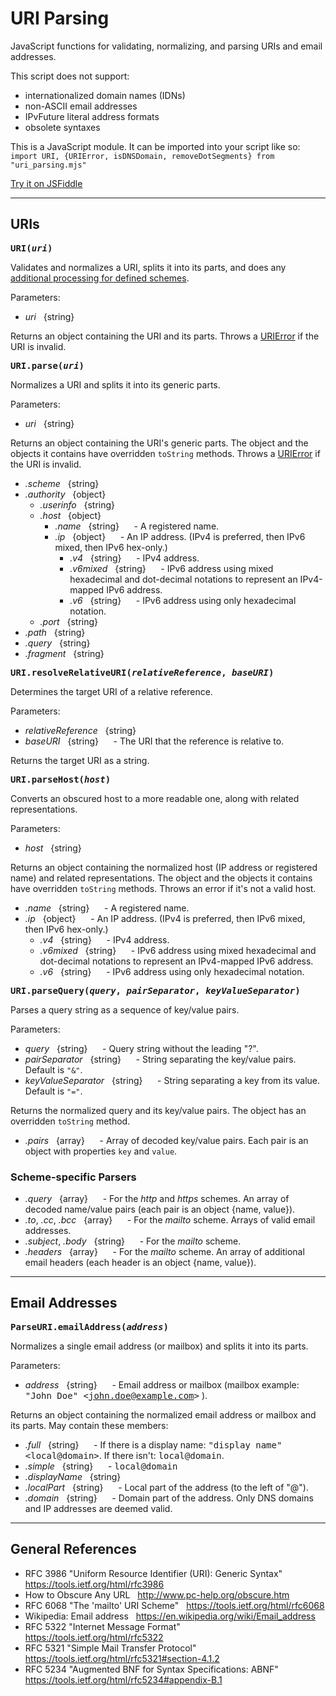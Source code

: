 # URI Parsing

JavaScript functions for validating, normalizing, and parsing URIs and email addresses.

This script does not support:
- internationalized domain names (IDNs)
- non-ASCII email addresses
- IPvFuture literal address formats
- obsolete syntaxes

This is a JavaScript module. It can be imported into your script like so: `import URI, {URIError, isDNSDomain, removeDotSegments} from "uri_parsing.mjs"`

[Try it on JSFiddle](https://jsfiddle.net/wizard04/896dmhga/45/)

---

## URIs

**<samp style="background-color:transparent">URI(*uri*)</samp>**

Validates and normalizes a URI, splits it into its parts, and does any [additional processing for defined schemes](#schemeParser).

Parameters:
- *uri* &nbsp; {string}

Returns an object containing the URI and its parts. Throws a [URIError](#urierror) if the URI is invalid.


**<samp style="background-color:transparent">URI.parse(*uri*)</samp>**

Normalizes a URI and splits it into its generic parts.

Parameters:
- *uri* &nbsp; {string}

Returns an object containing the URI's generic parts. The object and the objects it contains have overridden `toString` methods. Throws a [URIError](#urierror) if the URI is invalid.
- *.scheme* &nbsp; {string}
- *.authority* &nbsp; {object}
    - *.userinfo* &nbsp; {string}
    - *.host* &nbsp; {object}
        - *.name* &nbsp; {string} &nbsp;&nbsp;&nbsp;&nbsp; - A registered name.
        - *.ip* &nbsp; {object} &nbsp;&nbsp;&nbsp;&nbsp; - An IP address. (IPv4 is preferred, then IPv6 mixed, then IPv6 hex-only.)
            - *.v4* &nbsp; {string} &nbsp;&nbsp;&nbsp;&nbsp; - IPv4 address.
            - *.v6mixed* &nbsp; {string} &nbsp;&nbsp;&nbsp;&nbsp; - IPv6 address using mixed hexadecimal and dot-decimal notations to represent an IPv4-mapped IPv6 address.
            - *.v6* &nbsp; {string} &nbsp;&nbsp;&nbsp;&nbsp; - IPv6 address using only hexadecimal notation.
    - *.port* &nbsp; {string}
- *.path* &nbsp; {string}
- *.query* &nbsp; {string}
- *.fragment* &nbsp; {string}


**<samp style="background-color:transparent">URI.resolveRelativeURI(*relativeReference*, *baseURI*)</samp>**

Determines the target URI of a relative reference.

Parameters:
- *relativeReference* &nbsp; {string}
- *baseURI* &nbsp; {string} &nbsp;&nbsp;&nbsp;&nbsp; - The URI that the reference is relative to.

Returns the target URI as a string.


**<samp style="background-color:transparent">URI.parseHost(*host*)</samp>**

Converts an obscured host to a more readable one, along with related representations.

Parameters:
- *host* &nbsp; {string}

Returns an object containing the normalized host (IP address or registered name) and related representations. The object and the objects it contains have overridden `toString` methods. Throws an error if it's not a valid host.
- *.name* &nbsp; {string} &nbsp;&nbsp;&nbsp;&nbsp; - A registered name.
- *.ip* &nbsp; {object} &nbsp;&nbsp;&nbsp;&nbsp; - An IP address. (IPv4 is preferred, then IPv6 mixed, then IPv6 hex-only.)
    - *.v4* &nbsp; {string} &nbsp;&nbsp;&nbsp;&nbsp; - IPv4 address.
    - *.v6mixed* &nbsp; {string} &nbsp;&nbsp;&nbsp;&nbsp; - IPv6 address using mixed hexadecimal and dot-decimal notations to represent an IPv4-mapped IPv6 address.
    - *.v6* &nbsp; {string} &nbsp;&nbsp;&nbsp;&nbsp; - IPv6 address using only hexadecimal notation.


**<samp style="background-color:transparent">URI.parseQuery(*query*, *pairSeparator*, *keyValueSeparator*)</samp>**

Parses a query string as a sequence of key/value pairs.

Parameters:
- *query* &nbsp; {string} &nbsp;&nbsp;&nbsp;&nbsp; - Query string without the leading "?".
- *pairSeparator* &nbsp; {string} &nbsp;&nbsp;&nbsp;&nbsp; - String separating the key/value pairs. Default is `"&"`.
- *keyValueSeparator* &nbsp; {string} &nbsp;&nbsp;&nbsp;&nbsp; - String separating a key from its value. Default is `"="`.

Returns the normalized query and its key/value pairs. The object has an overridden `toString` method.
- *.pairs* &nbsp; {array} &nbsp;&nbsp;&nbsp;&nbsp; - Array of decoded key/value pairs. Each pair is an object with properties `key` and `value`.


### Scheme-specific Parsers








- *.query* &nbsp; {array} &nbsp;&nbsp;&nbsp;&nbsp; - For the *http* and *https* schemes. An array of decoded name/value pairs (each pair is an object {name, value}).
- *.to*, *.cc*, *.bcc* &nbsp; {array} &nbsp;&nbsp;&nbsp;&nbsp; - For the *mailto* scheme. Arrays of valid email addresses.
- *.subject*, *.body* &nbsp; {string} &nbsp;&nbsp;&nbsp;&nbsp; - For the *mailto* scheme.
- *.headers* &nbsp; {array} &nbsp;&nbsp;&nbsp;&nbsp; - For the *mailto* scheme. An array of additional email headers (each header is an object {name, value}).

---








## Email Addresses

**<samp style="background-color:transparent">ParseURI.emailAddress(*address*)</samp>**

Normalizes a single email address (or mailbox) and splits it into its parts.

Parameters:
- *address* &nbsp; {string} &nbsp;&nbsp;&nbsp;&nbsp; - Email address or mailbox (mailbox example: <samp>"John Doe" &lt;john.doe@example.com&gt;</samp> ).

Returns an object containing the normalized email address or mailbox and its parts. May contain these members:
- *.full* &nbsp; {string} &nbsp;&nbsp;&nbsp;&nbsp; - If there is a display name: <samp>"display name" &lt;local@domain&gt;</samp>. If there isn't: <samp>local@domain</samp>.
- *.simple* &nbsp; {string} &nbsp;&nbsp;&nbsp;&nbsp; - <samp>local@domain</samp>
- *.displayName* &nbsp; {string}
- *.localPart* &nbsp; {string} &nbsp;&nbsp;&nbsp;&nbsp; - Local part of the address (to the left of "@").
- *.domain* &nbsp; {string} &nbsp;&nbsp;&nbsp;&nbsp; - Domain part of the address. Only DNS domains and IP addresses are deemed valid.

---

## General References

- RFC 3986 "Uniform Resource Identifier (URI): Generic Syntax" &nbsp; https://tools.ietf.org/html/rfc3986
- How to Obscure Any URL &nbsp; http://www.pc-help.org/obscure.htm
- RFC 6068 "The 'mailto' URI Scheme" &nbsp; https://tools.ietf.org/html/rfc6068
- Wikipedia: Email address &nbsp; https://en.wikipedia.org/wiki/Email_address
- RFC 5322 "Internet Message Format" &nbsp; https://tools.ietf.org/html/rfc5322
- RFC 5321 "Simple Mail Transfer Protocol" &nbsp; https://tools.ietf.org/html/rfc5321#section-4.1.2
- RFC 5234 "Augmented BNF for Syntax Specifications: ABNF" &nbsp; https://tools.ietf.org/html/rfc5234#appendix-B.1
